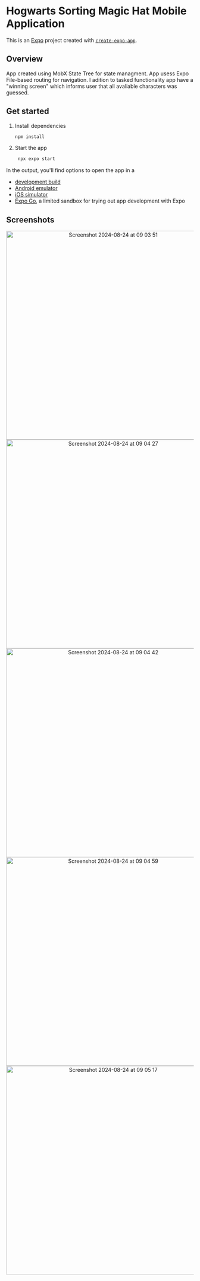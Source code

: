 # Hogwarts Sorting Magic Hat Mobile Application 

This is an [Expo](https://expo.dev) project created with [`create-expo-app`](https://www.npmjs.com/package/create-expo-app).

## Overview

App created using MobX State Tree for state managment. App usess Expo File-based routing for navigation. I adition to tasked functionality app have a "winning screen" which informs user that all avaliable characters was guessed.


## Get started

1. Install dependencies

   ```bash
   npm install
   ```

2. Start the app

   ```bash
    npx expo start
   ```

In the output, you'll find options to open the app in a

- [development build](https://docs.expo.dev/develop/development-builds/introduction/)
- [Android emulator](https://docs.expo.dev/workflow/android-studio-emulator/)
- [iOS simulator](https://docs.expo.dev/workflow/ios-simulator/)
- [Expo Go](https://expo.dev/go), a limited sandbox for trying out app development with Expo

## Screenshots

<p align="center">
<img width="559" alt="Screenshot 2024-08-24 at 09 03 51" src="https://github.com/user-attachments/assets/49675d7d-748a-4992-8e51-ab49a26ce7b4" width="200">
<img width="559" alt="Screenshot 2024-08-24 at 09 04 27" src="https://github.com/user-attachments/assets/0e98bb8c-49bd-40c0-a6a0-783e6683cc1a" width="200">
<img width="559" alt="Screenshot 2024-08-24 at 09 04 42" src="https://github.com/user-attachments/assets/5d2fff6e-9d32-415f-a368-dcac0f855e82" width="200">
<img width="559" alt="Screenshot 2024-08-24 at 09 04 59" src="https://github.com/user-attachments/assets/54bf8b78-a70d-4c9a-8d6e-37984f9ebf56" width="200">
<img width="559" alt="Screenshot 2024-08-24 at 09 05 17" src="https://github.com/user-attachments/assets/310121cb-f9ec-467d-ba1f-fa9421ae73df" width="200">
</p>
